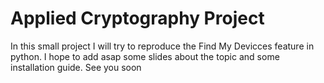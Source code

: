 # Applied Cryptography Project
In this small project I will try to reproduce the Find My Devicces feature in python. I hope to add asap some slides about the topic and some installation guide. See you soon